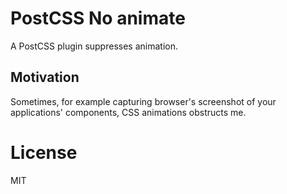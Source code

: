 # PostCSS No animate

A PostCSS plugin suppresses animation.

## Motivation
Sometimes, for example capturing browser's screenshot of your applications' components, CSS animations obstructs me.

# License
MIT
